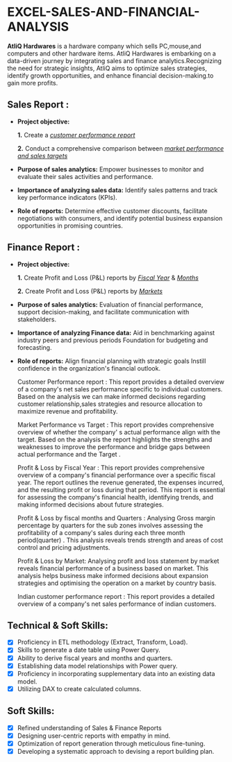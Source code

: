 # EXCEL-SALES-AND-FINANCIAL-ANALYSIS
**AtliQ Hardwares** is a hardware company which sells PC,mouse,and computers and other hardware items. AtliQ Hardwares is embarking on a data-driven journey by integrating sales and finance analytics.Recognizing the need for strategic insights, AtliQ aims to optimize sales strategies, identify growth opportunities, and enhance financial decision-making.to gain more profits.
## Sales Report :


- **Project objective:** 

    **1.** Create a _[customer performance report](https://github.com/PENCILABHI116/EXCEL-SALES-AND-FINANCIAL-ANALYSIS./blob/main/CUSTOMER%20PERFORMANCE%20REPORT.pdf)_ 

    **2.** Conduct a comprehensive comparison between _[market performance and sales targets](https://github.com/PENCILABHI116/EXCEL-SALES-AND-FINANCIAL-ANALYSIS/blob/main/MARKET%20PERFORMANCE%20VS%20TARGET.pdf)_

- **Purpose of sales analytics:** Empower businesses to monitor and evaluate their sales activities and performance.

- **Importance of analyzing sales data:** Identify sales patterns and track key performance indicators (KPIs).

- **Role of reports:** Determine effective customer discounts, facilitate negotiations with consumers, and identify potential business expansion opportunities in promising countries.


## Finance Report :

- **Project objective:** 

    **1.** Create Profit and Loss (P&L) reports by _[Fiscal Year](https://github.com/PENCILABHI116/EXCEL-SALES-AND-FINANCIAL-ANALYSIS/blob/main/P%20&%20L%20REPORT%20BY%20FISCAL%20YEARS.pdf)_ & _[Months](https://github.com/PENCILABHI116/EXCEL-SALES-AND-FINANCIAL-ANALYSIS/blob/main/P%20&%20L%20REPORT%20BY%20FISCAL%20MONTHS%20AND%20QUARTERS.pdf)_ 

   **2.** Create Profit and Loss (P&L) reports by _[Markets](https://github.com/PENCILABHI116/EXCEL-SALES-AND-FINANCIAL-ANALYSIS/blob/main/P%20&%20L%20MARKET%20REPORT.pdf)_

- **Purpose of sales analytics:** Evaluation of financial performance, support decision-making, and facilitate communication with stakeholders.

- **Importance of analyzing Finance data:** Aid in benchmarking against industry peers and previous periods Foundation for budgeting and forecasting.

- **Role of reports:** Align financial planning with strategic goals Instill confidence in the organization's financial outlook.

  Customer Performance report : This report provides a detailed overview of a company's net sales performance specific to individual customers. Based on 
  the analysis we can make informed decisions regarding customer relationship,sales strategies and resource allocation to maximize revenue and 
  profitability.

  Market Performance vs Target : This report provides comprehensive overview of whether the company' s actual performance align with the target. Based on 
  the analysis the report highlights the strengths and weaknesses to improve the performance and bridge gaps between actual performance and the Target .

  Profit & Loss by Fiscal Year : This report provides comprehensive overview of a company's financial performance over a specific fiscal year. The report 
  outlines the revenue generated, the expenses incurred, and the resulting profit or loss during that period. This report is essential for assessing the 
  company's financial health, identifying trends, and making informed decisions about future strategies.

  Profit & Loss by fiscal months and Quarters : Analysing Gross margin percentage by quarters for the sub zones involves assessing the profitability of a 
  company's sales during each three month period(quarter) . This analysis reveals trends strength and areas of cost control and pricing adjustments.

  Profit & Loss by Market: Analysing profit and loss statement by market reveals financial performance of a business based on market. This 
  analysis helps business make informed decisions about expansion strategies and optimising the operation on a market by country basis.

  Indian customer performance report : This report provides a detailed overview of a company's net sales performance of indian customers.

## Technical & Soft Skills:
- [x]	Proficiency in ETL methodology (Extract, Transform, Load).
- [x]	Skills to generate a date table using Power Query.
- [x]	Ability to derive fiscal years and months and quarters.
- [x]	Establishing data model relationships with Power query.
- [x]	Proficiency in incorporating supplementary data into an existing data model.
- [x]	Utilizing DAX to create calculated columns.

## Soft Skills:
- [x]	Refined understanding of Sales & Finance Reports
- [x]	Designing user-centric reports with empathy in mind.
- [x]	Optimization of report generation through meticulous fine-tuning.
- [x]	Developing a systematic approach to devising a report building plan.
